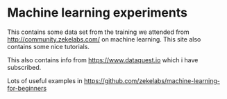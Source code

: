 # Machine learning experiments

This contains some data set from the training we attended from http://community.zekelabs.com/ on machine learning. 
This site also contains some nice tutorials.

This also contains info from https://www.dataquest.io which i have subscribed.

Lots of useful examples in https://github.com/zekelabs/machine-learning-for-beginners


